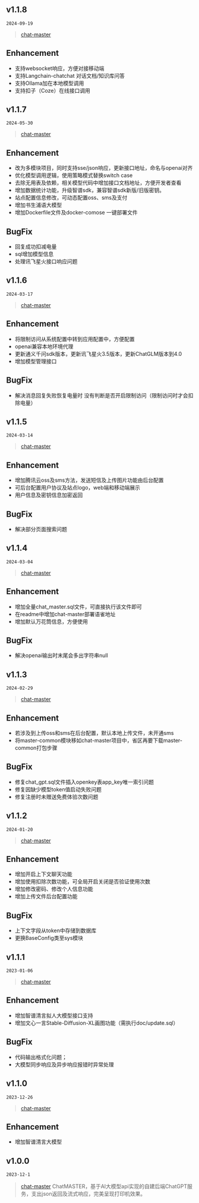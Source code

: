 ## v1.1.8

`2024-09-19`

> [chat-master](https://gitee.com/yoli9/chat-master)

## Enhancement

- 支持websocket响应，方便对接移动端
- 支持Langchain-chatchat 对话文档/知识库问答
- 支持Ollama加在本地模型调用
- 支持扣子（Coze）在线接口调用

## v1.1.7

`2024-05-30`

> [chat-master](https://gitee.com/yoli9/chat-master)

## Enhancement

- 改为多模块项目，同时支持sse/json响应，更新接口地址，命名与openai对齐
- 优化模型调用逻辑，使用策略模式替换switch case
- 去除无用表及依赖，相关模型代码中增加接口文档地址，方便开发者查看
- 增加数据统计功能，升级智谱sdk，兼容智谱sdk新版/旧版密钥。
- 站点配置信息修改，可动态配置oss、sms及支付
- 增加书生浦语大模型
- 增加Dockerfile文件及docker-comose 一键部署文件

## BugFix

- 回复成功扣减电量
- sql增加模型信息
- 处理讯飞星火接口响应问题

## v1.1.6

`2024-03-17`

> [chat-master](https://gitee.com/yoli9/chat-master)

## Enhancement

- 将限制访问从系统配置中转到应用配置中，方便配置
- openai兼容本地环境代理
- 更新通义千问sdk版本，更新讯飞星火3.5版本，更新ChatGLM版本到4.0
- 增加模型管理接口

## BugFix

- 解决消息回复失败恢复电量时 没有判断是否开启限制访问（限制访问时才会扣除电量）

## v1.1.5

`2024-03-14`

> [chat-master](https://gitee.com/yoli9/chat-master)

## Enhancement

- 增加腾讯云oss及sms方法，发送短信及上传图片功能由后台配置
- 可后台配置用户协议及站点logo，web端和移动端展示
- 用户信息及密钥信息加密返回

## BugFix

- 解决部分页面搜索问题

## v1.1.4

`2024-03-04`

> [chat-master](https://gitee.com/yoli9/chat-master)

## Enhancement

- 增加全量chat_master.sql文件，可直接执行该文件即可
- 在readme中增加chat-master部署语雀地址
- 增加默认万花筒信息，方便使用

## BugFix

- 解决openai输出时末尾会多出字符串null

## v1.1.3

`2024-02-29`

> [chat-master](https://gitee.com/yoli9/chat-master)

## Enhancement

- 若涉及到上传oss和sms在后台配置，默认本地上传文件，未开通sms
- 将master-common模块移如chat-master项目中，省区再要下载master-common打包步骤

## BugFix

- 修复chat_gpt.sql文件插入openkey表app_key唯一索引问题
- 修复因缺少模型token值启动失败问题
- 修复注册时未赠送免费体验次数问题

## v1.1.2

`2024-01-20`

> [chat-master](https://gitee.com/yoli9/chat-master)

## Enhancement

- 增加开启上下文聊天功能
- 增加使用扣除次数功能，可全局开启关闭是否验证使用次数
- 增加修改密码、修改个人信息功能
- 增加上传文件后台配置功能

## BugFix

- 上下文字段从token中存储到数据库
- 更换BaseConfig类至sys模块

## v1.1.1

`2023-01-06`

> [chat-master](https://gitee.com/yoli9/chat-master)

## Enhancement

- 增加智谱清言拟人大模型接口支持
- 增加文心一言Stable-Diffusion-XL画图功能（需执行doc/update.sql）

## BugFix

- 代码输出格式化问题；
- 大模型同步响应及异步响应报错时异常处理

## v1.1.0

`2023-12-26`

> [chat-master](https://gitee.com/yoli9/chat-master)

## Enhancement

- 增加智谱清言大模型

## v1.0.0

`2023-12-1`

> [chat-master](https://gitee.com/yoli9/chat-master) ChatMASTER，基于AI大模型api实现的自建后端ChatGPT服务，支出json返回及流式响应，完美呈现打印机效果。